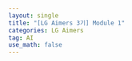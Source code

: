 ```yaml
---
layout: single
title: "[LG Aimers 3기] Module 1"
categories: LG Aimers
tag: AI
use_math: false
---
```



